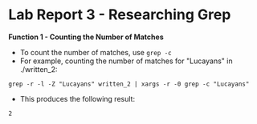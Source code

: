# Lab Report 3 - Researching Grep
**Function 1 - Counting the Number of Matches**
* To count the number of matches, use <code>grep -c</code>
* For example, counting the number of matches for "Lucayans" in ./written_2:
```
grep -r -l -Z "Lucayans" written_2 | xargs -r -0 grep -c "Lucayans"
```
* This produces the following result:
```
2
```

